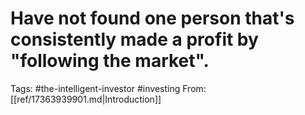 # Have not found one person that's consistently made a profit by "following the market".


Tags: #the-intelligent-investor #investing
From: [[ref/17363939901.md|Introduction]]